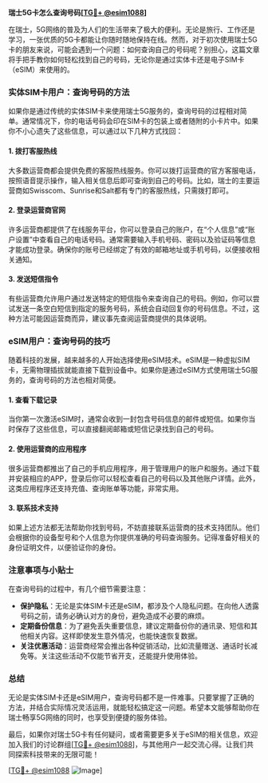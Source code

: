 **瑞士5G卡怎么查询号码[[TG💪+ @esim1088](https://t.me/s/esim1088)]**

在瑞士，5G网络的普及为人们的生活带来了极大的便利。无论是旅行、工作还是学习，一张优质的5G卡都能让你随时随地保持在线。然而，对于初次使用瑞士5G卡的朋友来说，可能会遇到一个问题：如何查询自己的号码呢？别担心，这篇文章将手把手教你如何轻松找到自己的号码，无论你是通过实体卡还是电子SIM卡（eSIM）来使用的。

### 实体SIM卡用户：查询号码的方法

如果你是通过传统的实体SIM卡来使用瑞士5G服务的，查询号码的过程相对简单。通常情况下，你的电话号码会印在SIM卡的包装上或者随附的小卡片中。如果你不小心遗失了这些信息，可以通过以下几种方式找回：

#### 1. 拨打客服热线
大多数运营商都会提供免费的客服热线服务。你可以拨打运营商的官方客服电话，按照语音提示操作，输入相关信息后即可查询到自己的号码。比如，瑞士的主要运营商如Swisscom、Sunrise和Salt都有专门的客服热线，只需拨打即可。

#### 2. 登录运营商官网
许多运营商都提供了在线服务平台，你可以登录自己的账户，在“个人信息”或“账户设置”中查看自己的电话号码。通常需要输入手机号码、密码以及验证码等信息才能成功登录。确保你的账号已经绑定了有效的邮箱地址或手机号码，以便接收相关通知。

#### 3. 发送短信指令
有些运营商允许用户通过发送特定的短信指令来查询自己的号码。例如，你可以尝试发送一条空白短信到指定的服务号码，系统会自动回复你的号码信息。不过，这种方法可能因运营商而异，建议事先查阅运营商提供的具体说明。

### eSIM用户：查询号码的技巧

随着科技的发展，越来越多的人开始选择使用eSIM技术。eSIM是一种虚拟SIM卡，无需物理插拔就能直接下载到设备中。如果你是通过eSIM方式使用瑞士5G服务的，查询号码的方法也相对简便。

#### 1. 查看下载记录
当你第一次激活eSIM时，通常会收到一封包含号码信息的邮件或短信。如果你当时保存了这些信息，可以直接翻阅邮箱或短信记录找到自己的号码。

#### 2. 使用运营商的应用程序
很多运营商都推出了自己的手机应用程序，用于管理用户的账户和服务。通过下载并安装相应的APP，登录后你可以轻松查看自己的号码以及其他账户详情。此外，这类应用程序还支持充值、查询账单等功能，非常实用。

#### 3. 联系技术支持
如果上述方法都无法帮助你找到号码，不妨直接联系运营商的技术支持团队。他们会根据你的设备型号和个人信息为你提供准确的号码查询服务。记得准备好相关的身份证明文件，以便验证你的身份。

### 注意事项与小贴士

在查询号码的过程中，有几个细节需要注意：

- **保护隐私**：无论是实体SIM卡还是eSIM，都涉及个人隐私问题。在向他人透露号码之前，请务必确认对方的身份，避免造成不必要的麻烦。
- **定期备份信息**：为了避免丢失重要信息，建议定期备份你的通讯录、短信和其他相关内容。这样即使发生意外情况，也能快速恢复数据。
- **关注优惠活动**：运营商经常会推出各种促销活动，比如流量赠送、通话时长减免等。关注这些活动不仅能节省开支，还能提升使用体验。

### 总结

无论是实体SIM卡还是eSIM用户，查询号码都不是一件难事。只要掌握了正确的方法，并结合实际情况灵活运用，就能轻松搞定这一问题。希望本文能够帮助你在瑞士畅享5G网络的同时，也享受到便捷的服务体验。

最后，如果你对瑞士5G卡有任何疑问，或者需要更多关于eSIM的相关信息，欢迎加入我们的讨论群组[[TG💪+ @esim1088](https://t.me/s/esim1088)]，与其他用户一起交流心得。让我们共同探索科技带来的无限可能！

[[TG💪+ @esim1088](https://t.me/s/esim1088) ![Image](https://i.postimg.cc/4NQfJmqS/Snipaste-2025-05-13-00-14-12.png)]